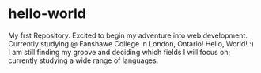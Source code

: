 hello-world
===========

My frst Repository. Excited to begin my adventure into web development. Currently studying @ Fanshawe College in London, Ontario! Hello, World! :) I am still finding my groove and deciding which fields I will focus on; currently studying a wide range of languages. 
